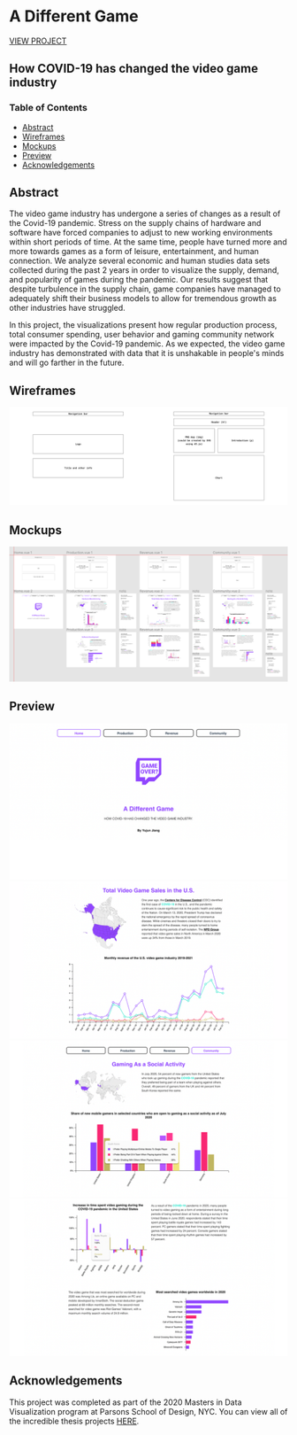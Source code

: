 # A Different Game
[VIEW PROJECT](https://parsons.nyc/thesis-2021/)
## How COVID-19 has changed the video game industry

### Table of Contents
- [Abstract](#abstract)
- [Wireframes](#wireframes)
- [Mockups](#mockups)
- [Preview](#preview)
- [Acknowledgements](#acknowledgements)

## Abstract
The video game industry has undergone a series of changes as a result of the Covid-19 pandemic. Stress on the supply chains of hardware and software have forced companies to adjust to new working environments within short periods of time. At the same time, people have turned more and more towards games as a form of leisure, entertainment, and human connection. We analyze several economic and human studies data sets collected during the past 2 years in order to visualize the supply, demand, and popularity of games during the pandemic. Our results suggest that despite turbulence in the supply chain, game companies have managed to adequately shift their business models to allow for tremendous growth as other industries have struggled.

In this project, the visualizations present how regular production process, total consumer spending, user behavior and gaming community network were impacted by the Covid-19 pandemic. As we expected, the video game industry has demonstrated with data that it is unshakable in people's minds and will go farther in the future.

## Wireframes
<img src="https://github.com/yujunmjiang/gaming-industry-tracker/blob/main/wireframes/wireframes.png">

## Mockups
<img src="https://github.com/yujunmjiang/gaming-industry-tracker/blob/main/mockups/mockups.png">

## Preview
<img src="https://github.com/yujunmjiang/gaming-industry-tracker/blob/main/preview/preview-00.png">
<img src="https://github.com/yujunmjiang/gaming-industry-tracker/blob/main/preview/preview-01.png">
<img src="https://github.com/yujunmjiang/gaming-industry-tracker/blob/main/preview/preview-02.png">
<img src="https://github.com/yujunmjiang/gaming-industry-tracker/blob/main/preview/preview-03.png">

## Acknowledgements
This project was completed as part of the 2020 Masters in Data Visualization program at Parsons School of Design, NYC. You can view all of the incredible thesis projects [HERE](https://parsons.nyc/thesis/).
